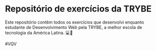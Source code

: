 # Repositório de exercícios da TRYBE

Este repositório contêm todos os exercícios que desenvolvi enquanto estudante de Desenvolvimento Web pela TRYBE, a melhor escola de tecnologia da América Latina. 💻🚀 

#VQV

